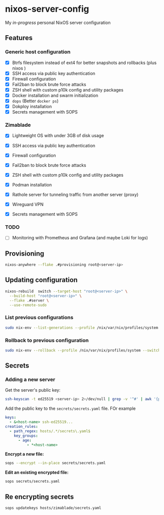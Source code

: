 # nixos-server-config

My *in-progress* personal NixOS server configuration

## Features

### Generic host configuration

- [x] Btrfs filesystem instead of ext4 for better snapshots and rollbacks (plus nixos )
- [x] SSH access via public key authentication
- [x] Firewall configuration
- [x] Fail2ban to block brute force attacks
- [x] ZSH shell with custom p10k config and utility packages
- [x] Docker installation and swarm initialization
- [x] `dops` (Better `docker ps`)
- [x] Dokploy installation
- [x] Secrets management with SOPS

### Zimablade

- [x] Lightweight OS with under 3GB of disk usage
- [x] SSH access via public key authentication
- [x] Firewall configuration
- [x] Fail2ban to block brute force attacks
- [x] ZSH shell with custom p10k config and utility packages
- [x] Podman installation
- [x] Rathole server for tunneling traffic from another server (proxy)
- [x] Wireguard VPN
- [x] Secrets management with SOPS


### TODO
- [ ] Monitoring with Prometheus and Grafana (and maybe Loki for logs)

## Provisioning

```bash
nixos-anywhere --flake .#provisioning root@<server-ip>
```

## Updating configuration

```bash
nixos-rebuild  switch --target-host "root@<server-ip>" \
  --build-host "root@<server-ip>" \
  --flake .#server \
  --use-remote-sudo
```

### List previous configurations

```bash
sudo nix-env --list-generations --profile /nix/var/nix/profiles/system
```

### Rollback to previous configuration

```bash
sudo nix-env --rollback --profile /nix/var/nix/profiles/system --switch-generation 1
```

## Secrets

### Adding a new server

Get the server's public key:
```bash
ssh-keyscan -t ed25519 <server-ip> 2>/dev/null | grep -v '^#' | awk '{print $2 " " $3}' | ssh-to-age
```

Add the public key to the `secrets/secrets.yaml` file. FOr example
```yaml
keys:
  - &<host-name> ssh-ed25519...
creation_rules:
  - path_regex: hosts/.*/secrets\.yaml$
    key_groups:
      - age:
          - *<host-name>
```


**Encrypt a new file:**
```bash
sops --encrypt --in-place secrets/secrets.yaml
```

**Edit an existing encrypted file:**
```bash
sops secrets/secrets.yaml
```

## Re encrypting secrets

```bash
sops updatekeys hosts/zimablade/secrets.yaml
```
